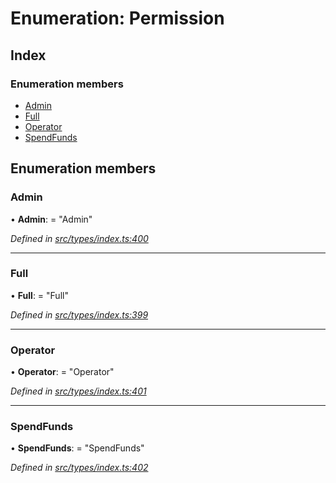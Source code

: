 # Enumeration: Permission

## Index

### Enumeration members

* [Admin](permission.md#admin)
* [Full](permission.md#full)
* [Operator](permission.md#operator)
* [SpendFunds](permission.md#spendfunds)

## Enumeration members

###  Admin

• **Admin**: = "Admin"

*Defined in [src/types/index.ts:400](https://github.com/PolymathNetwork/polymesh-sdk/blob/4660ab0/src/types/index.ts#L400)*

___

###  Full

• **Full**: = "Full"

*Defined in [src/types/index.ts:399](https://github.com/PolymathNetwork/polymesh-sdk/blob/4660ab0/src/types/index.ts#L399)*

___

###  Operator

• **Operator**: = "Operator"

*Defined in [src/types/index.ts:401](https://github.com/PolymathNetwork/polymesh-sdk/blob/4660ab0/src/types/index.ts#L401)*

___

###  SpendFunds

• **SpendFunds**: = "SpendFunds"

*Defined in [src/types/index.ts:402](https://github.com/PolymathNetwork/polymesh-sdk/blob/4660ab0/src/types/index.ts#L402)*
